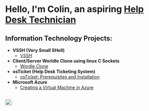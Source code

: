 <h1>Hello, I'm Colin, an aspiring <a href="https://linkedin.com/in/colin-matherne-065b55264">Help Desk Technician</a></h1>

<h2> Information Technology Projects:</h2>

- <b>VSSH (Very Small SHell)</b>
  - [VSSH](https://github.com/ColinGMatherne/vssh)
- <b>Client/Server Worldle Clone using linux C Sockets</b>
  - [Wordle Clone](https://github.com/ColinGMatherne/Wordle_Clone)
- <b>osTicket (Help Desk Ticketing System)</b>
  - [osTicket: Prerequisites and Installation](https://github.com/ColinGMatherne/osticket-prereqs)
- <b>Microsoft Azure</b>
  - [Creating a Virtual Machine in Azure](https://github.com/ColinGMatherne/Azure-VM)

<h2></h2>

[<img align="left" alt="Colin | LinkedIn" width="22px" src="https://cdn.jsdelivr.net/npm/simple-icons@v3/icons/linkedin.svg" />][linkedin]

[linkedin]: https://www.linkedin.com/in/colin-matherne-065b55264/
